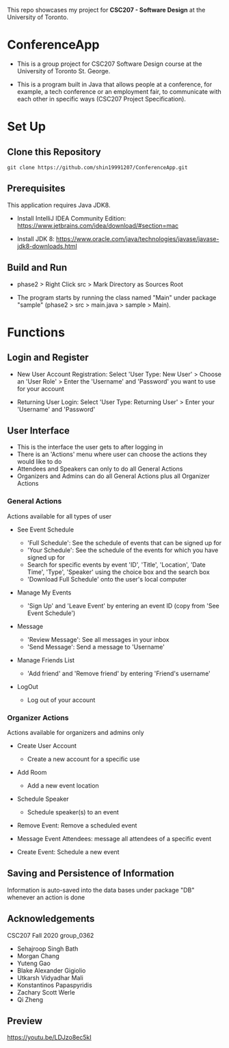 This repo showcases my project for **CSC207 - Software Design** at the University of Toronto.

# ConferenceApp
- This is a group project for CSC207 Software Design course at the University of Toronto St. George.

- This is a program built in Java that allows people at a conference, for example, a tech conference or an employment fair, to communicate with each other in specific ways (CSC207 Project Specification). 

# Set Up

## Clone this Repository
`git clone https://github.com/shin19991207/ConferenceApp.git`

## Prerequisites
This application requires Java JDK8.

- Install IntelliJ IDEA Community Edition: https://www.jetbrains.com/idea/download/#section=mac

- Install JDK 8: https://www.oracle.com/java/technologies/javase/javase-jdk8-downloads.html

## Build and Run

- phase2 > Right Click src > Mark Directory as Sources Root

- The program starts by running the class named "Main" under package "sample" (phase2 > src > main.java > sample > Main).

# Functions

## Login and Register

   * New User Account Registration:
     Select 'User Type: New User' > Choose an 'User Role' > Enter the 'Username' and 'Password' you want to use for your account

   * Returning User Login:
     Select 'User Type: Returning User' > Enter your 'Username' and 'Password'


## User Interface

   - This is the interface the user gets to after logging in
   - There is an 'Actions' menu where user can choose the actions they would like to do
   - Attendees and Speakers can only to do all General Actions
   - Organizers and Admins can do all General Actions plus all Organizer Actions

   ### General Actions
   
   Actions available for all types of user

   * See Event Schedule
        - 'Full Schedule': See the schedule of events that can be signed up for
        - 'Your Schedule': See the schedule of the events for which you have signed up for
        - Search for specific events by event 'ID', 'Title', 'Location', 'Date Time', 'Type', 'Speaker' using the choice box and the search box
        - 'Download Full Schedule' onto the user's local computer

   * Manage My Events
        - 'Sign Up' and 'Leave Event' by entering an event ID (copy from 'See Event Schedule')

   * Message
      - 'Review Message': See all messages in your inbox
      - 'Send Message': Send a message to 'Username'

   * Manage Friends List
      - 'Add friend' and 'Remove friend' by entering 'Friend's username'

   * LogOut
      - Log out of your account

   ### Organizer Actions
   Actions available for organizers and admins only

   * Create User Account
      - Create a new account for a specific use

   * Add Room
      - Add a new event location

   * Schedule Speaker
      - Schedule speaker(s) to an event

   * Remove Event: Remove a scheduled event

   * Message Event Attendees: message all attendees of a specific event

   * Create Event: Schedule a new event

## Saving and Persistence of Information

   Information is auto-saved into the data bases under package "DB" whenever an action is done

## Acknowledgements
CSC207 Fall 2020 group_0362
* Sehajroop Singh Bath
* Morgan Chang
* Yuteng Gao
* Blake Alexander Gigiolio
* Utkarsh Vidyadhar Mali
* Konstantinos Papaspyridis
* Zachary Scott Werle
* Qi Zheng

## Preview

https://youtu.be/LDJzo8ec5kI
